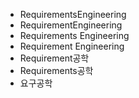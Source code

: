 - RequirementsEngineering
- RequirementEngineering
- Requirements Engineering
- Requirement Engineering
- Requirement공학
- Requirements공학
- 요구공학